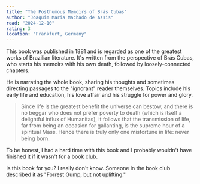 ```yaml
---
title: "The Posthumous Memoirs of Brás Cubas"
author: "Joaquim Maria Machado de Assis"
read: "2024-12-10"
rating: 3
location: "Frankfurt, Germany"
---
```


This book was published in 1881 and is regarded as one of the greatest works of
Brazilian literature.
It's written from the perspective of Brás Cubas, who starts his memoirs with his
own death, followed by loosely-connected chapters.

He is narrating the whole book, sharing his thoughts and sometimes directing
passages to the "ignorant" reader themselves.
Topics include his early life and education, his love affair and his struggle
for power and glory.

> Since life is the greatest benefit the universe can bestow, and there is no
> beggar who does not prefer poverty to death (which is itself a delightful
> influx of Humanitas), it follows that the transmission of life, far from being
> an occasion for gallanting, is the supreme hour of a spiritual Mass. 
> Hence there is truly only one misfortune in life: never being born.

To be honest, I had a hard time with this book and I probably wouldn't have
finished it if it wasn't for a book club.

Is this book for you? I really don't know.
Someone in the book club described it as "Forrest Gump, but not uplifting."
